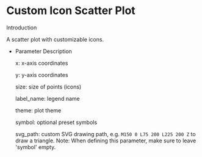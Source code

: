 # Custom Icon Scatter Plot

Introduction

A scatter plot with customizable icons.

- Parameter Description

  x: x-axis coordinates

  y: y-axis coordinates

  size: size of points (icons)

  label_name: legend name

  theme: plot theme

  symbol: optional preset symbols

  svg_path: custom SVG drawing path, e.g. `M150 0 L75 200 L225 200 Z` to draw a triangle. Note: When defining this parameter, make sure to leave 'symbol' empty.
